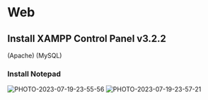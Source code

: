 # Web
## Install XAMPP Control Panel v3.2.2
(Apache)
(MySQL)
### Install Notepad

![PHOTO-2023-07-19-23-55-56](https://github.com/ShahadAlshahrani/Web/assets/139855183/eccbcdb2-bc63-49f7-987e-757da56a6c0a)
![PHOTO-2023-07-19-23-57-21](https://github.com/ShahadAlshahrani/Web/assets/139855183/0d900aa4-6783-4325-aee9-3bc168ac82f9)
